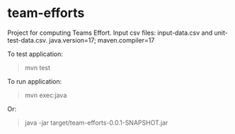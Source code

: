 # team-efforts
Project for computing Teams Effort.
Input csv files: input-data.csv and unit-test-data.csv.
java.version=17; maven.compiler=17

To test application:

  > mvn test
  
To run application:

  > mvn exec:java
  
 Or:
 
  > java -jar target/team-efforts-0.0.1-SNAPSHOT.jar
